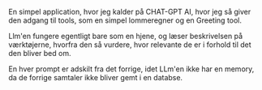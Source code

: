 En simpel application, hvor jeg kalder på CHAT-GPT AI, hvor jeg så giver den adgang til tools, som en simpel lommeregner og en Greeting tool. 

Llm'en fungere egentligt bare som en hjene, og læser beskrivelsen på værktøjerne, hvorfra den så vurdere, hvor relevante de er i forhold til det den bliver bed om. 

En hver prompt er adskilt fra det forrige, idet LLm'en ikke har en memory, da de forrige samtaler ikke bliver gemt i en databse. 
